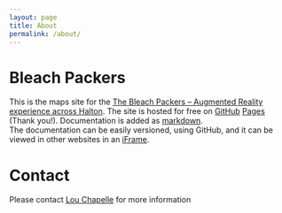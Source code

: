 ```yaml
---
layout: page
title: About
permalink: /about/
---
```


# Bleach Packers
This is the maps site for the [The Bleach Packers – Augmented Reality experience across Halton](http://www.louchapelle.com/2021/12/the-bleach-packers-augmented-reality-experience-across-halton/). 
The site is hosted for free on [GitHub](https://developer.mozilla.org/en-us/docs/Learn/Tools_and_testing/GitHub) [Pages](https://guides.github.com/features/pages/) (Thank you!). 
Documentation is added as [markdown](https://guides.github.com/features/mastering-markdown/).  
The documentation can be easily versioned, using GitHub, and it can be viewed in other websites in an [iFrame](https://techterms.com/definition/iframe).  

# Contact
Please contact [Lou Chapelle](http://www.louchapelle.com/contact/) for more information




